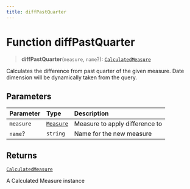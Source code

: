 ```yaml
---
title: diffPastQuarter
---
```


# Function diffPastQuarter

> **diffPastQuarter**(`measure`, `name`?): [`CalculatedMeasure`](../../../interfaces/interface.CalculatedMeasure.md)

Calculates the difference from past quarter of the given measure.
Date dimension will be dynamically taken from the query.

## Parameters

| Parameter | Type | Description |
| :------ | :------ | :------ |
| `measure` | [`Measure`](../../../interfaces/interface.Measure.md) | Measure to apply difference to |
| `name`? | `string` | Name for the new measure |

## Returns

[`CalculatedMeasure`](../../../interfaces/interface.CalculatedMeasure.md)

A Calculated Measure instance

